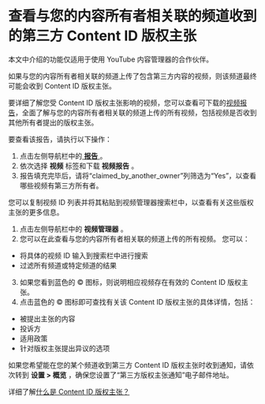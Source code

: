# 查看与您的内容所有者相关联的频道收到的第三方 Content ID 版权主张

本文中介绍的功能仅适用于使用 YouTube 内容管理器的合作伙伴。

如果与您的内容所有者相关联的频道上传了包含第三方内容的视频，则该频道最终可能会收到 Content ID 版权主张。

要详细了解您受 Content ID 版权主张影响的视频，您可以查看可下载的[视频报告](https://support.google.com/youtube/answer/6085590)，全面了解与您的内容所有者相关联的频道上传的所有视频，包括视频是否收到其他所有者提出的版权主张。

要查看该报告，请执行以下操作：

1. 点击左侧导航栏中的[ **报告** ](https://www.youtube.com/download_reports)。
2. 依次选择 **视频** 标签和下载 **视频报告** 。
3. 报告填充完毕后，请将“claimed_by_another_owner”列筛选为“Yes”，以查看哪些视频有第三方所有者。

您可以复制视频 ID 列表并将其粘贴到视频管理器搜索栏中，以查看有关这些版权主张的更多信息。

1. 点击左侧导航栏中的 **视频管理器** 。
2. 您可以在此查看与您的内容所有者相关联的频道上传的所有视频。
您可以：
  * 将具体的视频 ID 输入到搜索栏中进行搜索
  * 过滤所有频道或特定频道的结果
3. 如果您看到蓝色的 © 图标，则说明相应视频存在有效的 Content ID 版权主张。
4. 点击蓝色的 © 图标即可查找有关该 Content ID 版权主张的具体详情，包括：
  * 被提出主张的内容
  * 投诉方
  * 适用政策
  * 针对版权主张提出异议的选项

如果您希望能在您的某个频道收到第三方 Content ID 版权主张时收到通知，请依次转到 **设置 > 概览** ，确保您设置了“第三方版权主张通知”电子邮件地址。

详细了解[什么是 Content ID 版权主张？](https://support.google.com/youtube/answer/6013276)